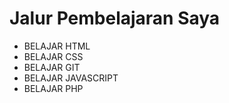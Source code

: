 # Jalur Pembelajaran Saya
- BELAJAR HTML
- BELAJAR CSS
- BELAJAR GIT
- BELAJAR JAVASCRIPT
- BELAJAR PHP
